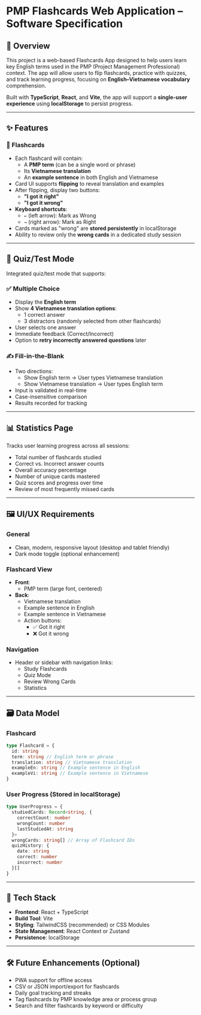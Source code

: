 
# PMP Flashcards Web Application – Software Specification

## 🧠 Overview

This project is a web-based Flashcards App designed to help users learn key English terms used in the PMP (Project Management Professional) context. The app will allow users to flip flashcards, practice with quizzes, and track learning progress, focusing on **English–Vietnamese vocabulary** comprehension.

Built with **TypeScript**, **React**, and **Vite**, the app will support a **single-user experience** using **localStorage** to persist progress.

---

## ✨ Features

### 📘 Flashcards

- Each flashcard will contain:
  - A **PMP term** (can be a single word or phrase)
  - Its **Vietnamese translation**
  - An **example sentence** in both English and Vietnamese
- Card UI supports **flipping** to reveal translation and examples
- After flipping, display two buttons:
  - **"I got it right"**
  - **"I got it wrong"**
- **Keyboard shortcuts**:
  - `←` (left arrow): Mark as Wrong
  - `→` (right arrow): Mark as Right
- Cards marked as "wrong" are **stored persistently** in localStorage
- Ability to review only the **wrong cards** in a dedicated study session

---

## 🧪 Quiz/Test Mode

Integrated quiz/test mode that supports:

### ✅ Multiple Choice

- Display the **English term**
- Show **4 Vietnamese translation options**:
  - 1 correct answer  
  - 3 distractors (randomly selected from other flashcards)
- User selects one answer
- Immediate feedback (Correct/Incorrect)
- Option to **retry incorrectly answered questions** later

### ✍️ Fill-in-the-Blank

- Two directions:
  - Show English term → User types Vietnamese translation  
  - Show Vietnamese translation → User types English term  
- Input is validated in real-time
- Case-insensitive comparison
- Results recorded for tracking

---

## 📊 Statistics Page

Tracks user learning progress across all sessions:

- Total number of flashcards studied
- Correct vs. Incorrect answer counts
- Overall accuracy percentage
- Number of unique cards mastered
- Quiz scores and progress over time
- Review of most frequently missed cards

---

## 🖼️ UI/UX Requirements

### General

- Clean, modern, responsive layout (desktop and tablet friendly)
- Dark mode toggle (optional enhancement)

### Flashcard View

- **Front**:
  - PMP term (large font, centered)
- **Back**:
  - Vietnamese translation
  - Example sentence in English
  - Example sentence in Vietnamese
  - Action buttons:
    - ✅ Got it right
    - ❌ Got it wrong

### Navigation

- Header or sidebar with navigation links:
  - Study Flashcards
  - Quiz Mode
  - Review Wrong Cards
  - Statistics

---

## 🗃️ Data Model

### Flashcard

```ts
type Flashcard = {
  id: string
  term: string // English term or phrase
  translation: string // Vietnamese translation
  exampleEn: string // Example sentence in English
  exampleVi: string // Example sentence in Vietnamese
}
```

### User Progress (Stored in localStorage)

```ts
type UserProgress = {
  studiedCards: Record<string, {
    correctCount: number
    wrongCount: number
    lastStudiedAt: string
  }>
  wrongCards: string[] // Array of Flashcard IDs
  quizHistory: {
    date: string
    correct: number
    incorrect: number
  }[]
}
```

---

## 🧱 Tech Stack

- **Frontend**: React + TypeScript
- **Build Tool**: Vite
- **Styling**: TailwindCSS (recommended) or CSS Modules
- **State Management**: React Context or Zustand
- **Persistence**: localStorage

---

## 🛠️ Future Enhancements (Optional)

- PWA support for offline access
- CSV or JSON import/export for flashcards
- Daily goal tracking and streaks
- Tag flashcards by PMP knowledge area or process group
- Search and filter flashcards by keyword or difficulty

